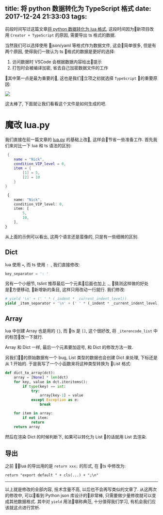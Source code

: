 title: 将 python 数据转化为 TypeScript 格式
date: 2017-12-24 21:33:03
tags:
---

前段时间写过这篇文章[将 python 数据转化为 lua 格式][1], 这段时间因为新项目改用 `Creator + TypeScript` 的原因, 需要导出 ts 格式的数据.

当然我们可以选择使用 json/yaml 等格式作为数据文件, 这会简单很多, 但是有两个原因, 使得我们一致认为 ts 格式的数据是更好的选择:

1. 访问数据时 VSCode 会根据数据内容给出提示
2. 打包时会被编译加密, 省去自己加密数据文件的工作

<!--more-->

其中第一点是最为重要的, 这也是我们立项之初就选择 `TypeScript` 的重要原因:

![][2]

这太棒了, 下面就让我们看看这个文件是如何生成的吧.

# 魔改 lua.py

我们直接在前一篇文章的 [lua.py][3] 的基础上改, 这样会节省一些准备工作. 首先我们来对比一下 lua 和 ts 语法的区别:

```lua
 {
    name = "Nick", 
    condition_VIP_level = 0, 
    item = {
        [1] = 5, 
        [2] = 10
    }
}
```

```typescript
 {
    name: "Nick", 
    condition_VIP_level: 0, 
    item: [
        5, 
        10,
    ], 
}
```

从上面的示例可以看出, 这两个语言还是蛮像的, 只是有一些细微的区别.


## Dict

lua 使用 ` = `, 而 ts 使用 `: `, 我们直接修改:

```python
key_separator = ': '
```

另有一个小细节, tslint 推荐最后一个元素后面也加上 `,`, 猜测这样做的好处是方便移动, 新增新的条目, 这样只用改动一行就行. 我们修改:

```python
# yield '\n' + (' ' * (_indent * _current_indent_level))
yield _item_separator + '\n' + (' ' * (_indent * _current_indent_level))
```

## Array

lua 中创建 Array 也是用的 `{}`, 而 ts 是 `[]`, 这个很好改, 将 `_iterencode_list` 中的标签改一下就行. 

Array 和 Dict 一样, 最后一个元素要加逗号, 和 Dict 的修改方法一致.

另我们的原始数据有一个 bug, List 类型的数据也会创建 Dict 来处理, 下标还是从 1 开始的. 于是我写了一个小函数来将这种类型转换为 List 格式:

```python
def dict_to_array(dct):
	array = [None] * len(dct)
	for key, value in dct.iteritems():
		if type(key) == int:
			try:
				array[key-1] = value
			except Exception as e:
				break

	for item in array:
		if not item:
			return
	return array
```

然后在渲染 Dict 的时候判断下, 如果可以转化为 List 的话就用 List 去渲染.

## 导出

之前 lua 的导出用的是 `return xxx;` 的形式, 在 ts 中修改为:

```
return "export default " + cls(...) + ";\n"
```


---

以上就是修改的全部内容, 技术含量不高, 以后也不会再写类似的文章了. 从这两次的修改中, 可以看到 Python json 库设计的非常棒, 只需要做少量修改就可以变成其他数据格式. 其中对 `yield` 用法堪称典范, 十分值得我们学习, 有机会我们应该就这点进行赏析.

[1]: /2017/09/03/serialize-lua-in-pyhton/
[2]: https://ws4.sinaimg.cn/large/006tKfTcly1fms8s40359j30fx021q32.jpg
[3]: https://gist.github.com/justbilt/a5cfafe761b8571e7b5a9e7c22cc7c57